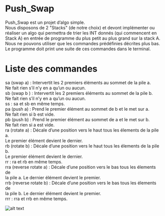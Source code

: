 # Push_Swap
Push_Swap est un projet d’algo simple.<br />
Nous disposons de 2 "Stacks" (de notre choix) et devont implémenter ou réaliser un algo qui permettra de trier les INT donnés (qui commencent en Stack A) en entrée de programme du plus petit au plus grand sur la stack A.<br />
Nous ne pouvons utiliser que les commandes prédéfinies décrites plus bas.<br />
Le programme doit print une suite de ces commandes dans le terminal.<br />

# Liste des commandes

sa (swap a) : Intervertit les 2 premiers éléments au sommet de la pile a.<br />
Ne fait rien s’il n’y en a qu’un ou aucun.<br />
sb (swap b ) : Intervertit les 2 premiers éléments au sommet de la pile b.<br />
Ne fait rien s’il n’y en a qu’un ou aucun.<br />
ss : sa et sb en même temps.<br />
pa (push a) : Prend le premier élément au sommet de b et le met sur a.<br />
Ne fait rien si b est vide.<br />
pb (push b) : Prend le premier élément au sommet de a et le met sur b.<br />
Ne fait rien si a est vide.<br />
ra (rotate a) : Décale d’une position vers le haut tous les élements de la pile a.<br />
Le premier élément devient le dernier.<br />
rb (rotate b) : Décale d’une position vers le haut tous les élements de la pile b.<br />
Le premier élément devient le dernier.<br />
rr : ra et rb en même temps.<br />
rra (reverse rotate a) : Décale d’une position vers le bas tous les élements de<br />
la pile a. Le dernier élément devient le premier.<br />
rrb (reverse rotate b) : Décale d’une position vers le bas tous les élements de<br />
la pile b. Le dernier élément devient le premier.<br />
rrr : rra et rrb en même temps.<br />

![alt text](https://cdn.discordapp.com/attachments/903236693463797810/1023507482057904148/push_swap2.png)
